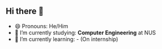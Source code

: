 ## Hi there 👋

- 😄 Pronouns:  He/Him
- 🔭 I’m currently studying: **Computer Engineering** at NUS
- 🌱 I’m currently learning: - (On internship)

<!--
**jerichochua/jerichochua** is a ✨ _special_ ✨ repository because its `README.md` (this file) appears on your GitHub profile.

Here are some ideas to get you started:
- 👯 I’m looking to collaborate on ...
- 🤔 I’m looking for help with ...
- 💬 Ask me about ...
- 📫 How to reach me: ...
- ⚡ Fun fact: ...
-->
